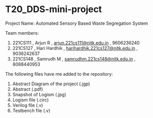 # T20_DDS-mini-project

Project Name: 
 Automated Sensory Based Waste Segregation System


Team members:
1. 221CS111 ,   Arjun R ,       arjun.221cs111@nitk.edu.in ,         9606236240
2. 221CS127 ,   Hari Hardhik ,  harihardhik.221cs127@nitk.edu.in ,   9036242637
3. 221CS148 ,   Samrudh M ,     samrudhm.221cs148@nitk.edu.in ,      8088440953


The following files have me added to the repository:

1. Abstract Diagram of the project (.jgp)
2. Abstract (.pdf)
3. Snapshot of Logism (.jpg)
4. Logism file (.circ)
5. Verilog file (.v)
6. Testbench file (.v) 

